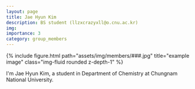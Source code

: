 ```yaml
---
layout: page
title: Jae Hyun Kim
description: BS student (llzxcrazyxll@o.cnu.ac.kr)
img: 
importance: 3
category: group_members
---
```



<div class="row">
    <div class="col-sm mt-3 mt-md-0">
        {% include figure.html path="assets/img/members/###.jpg" title="example image" class="img-fluid rounded z-depth-1" %}
    </div>
</div>

I'm Jae Hyun Kim, a student in Department of Chemistry at Chungnam National University.
